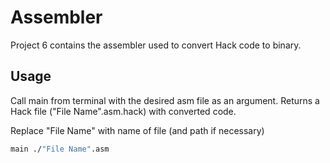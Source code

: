 # Assembler

Project 6 contains the assembler used to convert Hack code to binary.

## Usage

Call main from terminal with the desired asm file as an argument. Returns a Hack file ("File Name".asm.hack) with converted code.

Replace "File Name" with name of file (and path if necessary)
```bat
main ./"File Name".asm
```